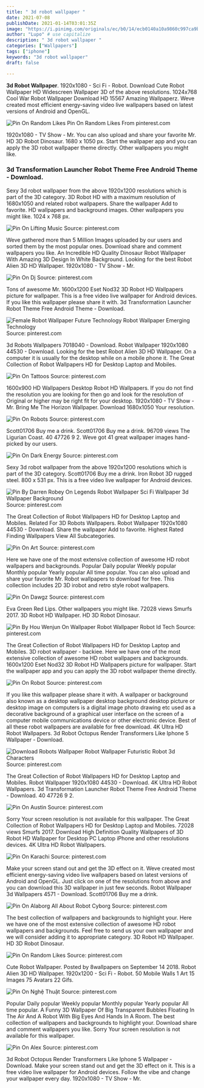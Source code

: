 ```yaml
---
title: " 3d robot wallpaper "
date: 2021-07-08
publishDate: 2021-01-14T03:01:35Z
image: "https://i.pinimg.com/originals/ec/b0/14/ecb0140a10a9860c997ca9b2b8a793dc.jpg"
author: "Lupo" # use capitalize
description: " 3d robot wallpaper "
categories: ["Wallpapers"]
tags: ["iphone"]
keywords: "3d robot wallpaper"
draft: false

---
```



**3d Robot Wallpaper**. 1920x1080 - Sci Fi - Robot. Download Cute Robot Wallpaper HD Widescreen Wallpaper 3D of the above resolutions. 1024x768 Cool War Robot Wallpaper Download HD 15567 Amazing Wallpaperz. Weve created most efficient energy-saving video live wallpapers based on latest versions of Android and OpenGL.

![Pin On Random Likes](https://i.pinimg.com/originals/b5/eb/c1/b5ebc1c467dccecad71d66d3af277521.jpg "Pin On Random Likes")
Pin On Random Likes From pinterest.com


1920x1080 - TV Show - Mr. You can also upload and share your favorite Mr. HD 3D Robot Dinosaur. 1680 x 1050 px. Start the wallpaper app and you can apply the 3D robot wallpaper theme directly. Other wallpapers you might like.

### 3d Transformation Launcher Robot Theme Free Android Theme - Download.

Sexy 3d robot wallpaper from the above 1920x1200 resolutions which is part of the 3D category. 3D Robot HD with a maximum resolution of 1680x1050 and related robot wallpapers. Share the wallpaper Add to favorite. HD wallpapers and background images. Other wallpapers you might like. 1024 x 768 px.


![Pin On Lifting Music](https://i.pinimg.com/originals/bf/53/cc/bf53cc31a7e7a0c730c9567115057cd4.jpg "Pin On Lifting Music")
Source: pinterest.com

Weve gathered more than 5 Million Images uploaded by our users and sorted them by the most popular ones. Download share and comment wallpapers you like. An Incredible HD Quality Dinosaur Robot Wallpaper With Amazing 3D Design In White Background. Looking for the best Robot Alien 3D HD Wallpaper. 1920x1080 - TV Show - Mr.

![Pin On Dj](https://i.pinimg.com/originals/d4/8e/19/d48e19944097aec337420d1120d0ef9d.jpg "Pin On Dj")
Source: pinterest.com

Tons of awesome Mr. 1600x1200 Eset Nod32 3D Robot HD Wallpapers picture for wallpaper. This is a free video live wallpaper for Android devices. If you like this wallpaper please share it with. 3d Transformation Launcher Robot Theme Free Android Theme - Download.

![Female Robot Wallpaper Future Technology Robot Wallpaper Emerging Technology](https://i.pinimg.com/originals/86/af/58/86af5855a01be1722b2ccff897aa0f3c.jpg "Female Robot Wallpaper Future Technology Robot Wallpaper Emerging Technology")
Source: pinterest.com

3d Robots Wallpapers 7018040 - Download. Robot Wallpaper 1920x1080 44530 - Download. Looking for the best Robot Alien 3D HD Wallpaper. On a computer it is usually for the desktop while on a mobile phone it. The Great Collection of Robot Wallpapers HD for Desktop Laptop and Mobiles.

![Pin On Tattoos](https://i.pinimg.com/originals/4d/b4/f5/4db4f544b36b6fc0881ef65f63d5dcc2.jpg "Pin On Tattoos")
Source: pinterest.com

1600x900 HD Wallpapers Desktop Robot HD Wallpapers. If you do not find the resolution you are looking for then go and look for the resolution of Original or higher may be right fit for your desktop. 1920x1080 - TV Show - Mr. Bring Me The Horizon Wallpaper. Download 1680x1050 Your resolution.

![Pin On Robots](https://i.pinimg.com/originals/04/ae/71/04ae71a74b966c1d84d6b6a528264feb.jpg "Pin On Robots")
Source: pinterest.com

Scott01706 Buy me a drink. Scott01706 Buy me a drink. 96709 views The Ligurian Coast. 40 47726 9 2. Weve got 41 great wallpaper images hand-picked by our users.

![Pin On Dark Energy](https://i.pinimg.com/originals/8e/04/24/8e0424a7dacd5953c63a010b3c42be07.png "Pin On Dark Energy")
Source: pinterest.com

Sexy 3d robot wallpaper from the above 1920x1200 resolutions which is part of the 3D category. Scott01706 Buy me a drink. Iron Robot 3D rugged steel. 800 x 531 px. This is a free video live wallpaper for Android devices.

![Pin By Darren Robey On Legends Robot Wallpaper Sci Fi Wallpaper 3d Wallpaper Background](https://i.pinimg.com/originals/81/d3/af/81d3af6cc090c1e23f066fdd5aeaf6bc.jpg "Pin By Darren Robey On Legends Robot Wallpaper Sci Fi Wallpaper 3d Wallpaper Background")
Source: pinterest.com

The Great Collection of Robot Wallpapers HD for Desktop Laptop and Mobiles. Related For 3D Robots Wallpapers. Robot Wallpaper 1920x1080 44530 - Download. Share the wallpaper Add to favorite. Highest Rated Finding Wallpapers View All Subcategories.

![Pin On Art](https://i.pinimg.com/originals/5e/ae/2d/5eae2d08f3c2bc1daa5bb82ab89c794b.jpg "Pin On Art")
Source: pinterest.com

Here we have one of the most extensive collection of awesome HD robot wallpapers and backgrounds. Popular Daily popular Weekly popular Monthly popular Yearly popular All time popular. You can also upload and share your favorite Mr. Robot wallpapers to download for free. This collection includes 2D 3D irobot and retro style robot wallpapers.

![Pin On Dawgz](https://i.pinimg.com/originals/92/24/bb/9224bbf89e07425c411d200fa7f890aa.jpg "Pin On Dawgz")
Source: pinterest.com

Eva Green Red Lips. Other wallpapers you might like. 72028 views Smurfs 2017. 3D Robot HD Wallpaper. HD 3D Robot Dinosaur.

![Pin By Hou Wenjun On Wallpaper Robot Wallpaper Robot Id Tech](https://i.pinimg.com/originals/5b/5d/76/5b5d76ce0982bb0549821e8be35a4d1f.jpg "Pin By Hou Wenjun On Wallpaper Robot Wallpaper Robot Id Tech")
Source: pinterest.com

The Great Collection of Robot Wallpapers HD for Desktop Laptop and Mobiles. 3D robot wallpaper - backiee. Here we have one of the most extensive collection of awesome HD robot wallpapers and backgrounds. 1600x1200 Eset Nod32 3D Robot HD Wallpapers picture for wallpaper. Start the wallpaper app and you can apply the 3D robot wallpaper theme directly.

![Pin On Robot](https://i.pinimg.com/originals/3e/3f/0c/3e3f0ce824b576d841fc098bd85def97.jpg "Pin On Robot")
Source: pinterest.com

If you like this wallpaper please share it with. A wallpaper or background also known as a desktop wallpaper desktop background desktop picture or desktop image on computers is a digital image photo drawing etc used as a decorative background of a graphical user interface on the screen of a computer mobile communications device or other electronic device. Best of all these robot wallpapers are available for free download. 4K Ultra HD Robot Wallpapers. 3d Robot Octopus Render Transformers Like Iphone 5 Wallpaper - Download.

![Download Robots Wallpaper Robot Wallpaper Futuristic Robot 3d Characters](https://i.pinimg.com/originals/6f/61/c3/6f61c30b5b3c713ef2085a200ceb7925.jpg "Download Robots Wallpaper Robot Wallpaper Futuristic Robot 3d Characters")
Source: pinterest.com

The Great Collection of Robot Wallpapers HD for Desktop Laptop and Mobiles. Robot Wallpaper 1920x1080 44530 - Download. 4K Ultra HD Robot Wallpapers. 3d Transformation Launcher Robot Theme Free Android Theme - Download. 40 47726 9 2.

![Pin On Austin](https://i.pinimg.com/originals/a3/3b/2f/a33b2f90f08329c780821775664ac21f.jpg "Pin On Austin")
Source: pinterest.com

Sorry Your screen resolution is not available for this wallpaper. The Great Collection of Robot Wallpapers HD for Desktop Laptop and Mobiles. 72028 views Smurfs 2017. Download High Definition Quality Wallpapers of 3D Robot HD Wallpaper for Desktop PC Laptop iPhone and other resolutions devices. 4K Ultra HD Robot Wallpapers.

![Pin On Karachi](https://i.pinimg.com/originals/f3/b4/ae/f3b4aebbe016d2db43276b6cc911a5f9.jpg "Pin On Karachi")
Source: pinterest.com

Make your screen stand out and get the 3D effect on it. Weve created most efficient energy-saving video live wallpapers based on latest versions of Android and OpenGL. Just click on one of the resolutions from above and you can download this 3D wallpaper in just few seconds. Robot Wallpaper 3d Wallpapers 4571 - Download. Scott01706 Buy me a drink.

![Pin On Alaborg All About Robot Cyborg](https://i.pinimg.com/originals/89/59/af/8959af2441f8d04f1ffaceedcb7eab08.jpg "Pin On Alaborg All About Robot Cyborg")
Source: pinterest.com

The best collection of wallpapers and backgrounds to highlight your. Here we have one of the most extensive collection of awesome HD robot wallpapers and backgrounds. Feel free to send us your own wallpaper and we will consider adding it to appropriate category. 3D Robot HD Wallpaper. HD 3D Robot Dinosaur.

![Pin On Random Likes](https://i.pinimg.com/originals/b5/eb/c1/b5ebc1c467dccecad71d66d3af277521.jpg "Pin On Random Likes")
Source: pinterest.com

Cute Robot Wallpaper. Posted by 8wallpapers on September 14 2018. Robot Alien 3D HD Wallpaper. 1920x1200 - Sci Fi - Robot. 50 Mobile Walls 1 Art 15 Images 75 Avatars 22 Gifs.

![Pin On Nghệ Thuật](https://i.pinimg.com/736x/d3/87/1f/d3871fb68bb5c11b3585aa3e61d6b7b3.jpg "Pin On Nghệ Thuật")
Source: pinterest.com

Popular Daily popular Weekly popular Monthly popular Yearly popular All time popular. A Funny 3D Wallpaper Of Big Transparent Bubbles Floating In The Air And A Robot With Big Eyes And Hands In A Room. The best collection of wallpapers and backgrounds to highlight your. Download share and comment wallpapers you like. Sorry Your screen resolution is not available for this wallpaper.

![Pin On Alex](https://i.pinimg.com/originals/ec/b0/14/ecb0140a10a9860c997ca9b2b8a793dc.jpg "Pin On Alex")
Source: pinterest.com

3d Robot Octopus Render Transformers Like Iphone 5 Wallpaper - Download. Make your screen stand out and get the 3D effect on it. This is a free video live wallpaper for Android devices. Follow the vibe and change your wallpaper every day. 1920x1080 - TV Show - Mr.

